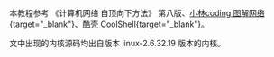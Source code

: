 

本教程参考 《计算机网络 自顶向下方法》 第八版、[小林coding 图解网络](https://xiaolincoding.com/network/){target="_blank"}、[酷壳 CoolShell](https://coolshell.cn/){target="_blank"}。


文中出现的内核源码均出自版本 linux-2.6.32.19 版本的内核。